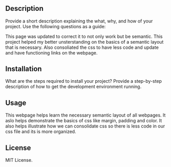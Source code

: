# <Semantic Website Page>

## Description

Provide a short description explaining the what, why, and how of your project. Use the following questions as a guide:


This page was updated to correct it to not only work but be semantic. This project helped my better unsterstanding on the basics of a semantic layout that is necessary. Also consoliated the css to have less code and update and have functioning links on the webpage.



## Installation

What are the steps required to install your project? Provide a step-by-step description of how to get the development environment running.

## Usage
This webpage helps learn the necessary semantic layout of all webpages. It aslo helps demonstrate the basics of css like margin, padding and color. It also helps illustrate how we can consolidate css so there is less code in our css file and its is more organized.


## License

MIT License.

